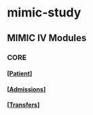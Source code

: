 # mimic-study

## MIMIC IV Modules

### CORE
#### [[Patient](https://github.com/catarina-moreira/mimic-study/blob/main/MIMIC_Data_Description/CORE_patient.md#detailed-description)]
#### [[Admissions](https://github.com/catarina-moreira/mimic-study/blob/main/MIMIC_Data_Description/CORE_admissions.md#detailed-description)]
#### [[Transfers](https://github.com/catarina-moreira/mimic-study/blob/main/MIMIC_Data_Description/CORE_.md#detailed-description)]

